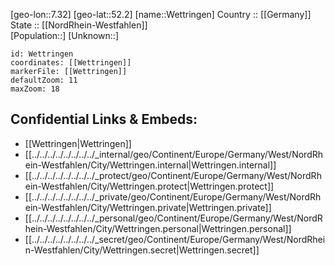 ﻿---
location: [52.2,7.32] 
mapzoom: [7,12] 
mapmarker: city 
type: City
tags:
- geo/City


SpocWebEntityId: 35582
isDeleted: false
confidential: public

---
[geo-lon::7.32] 
[geo-lat::52.2] 
[name::Wettringen] 
Country :: [[Germany]]  
State :: [[NordRhein-Westfahlen]]  
[Population::] 
[Unknown::] 


```leaflet
id: Wettringen
coordinates: [[Wettringen]] 
markerFile: [[Wettringen]] 
defaultZoom: 11 
maxZoom: 18
```


## Confidential Links & Embeds: 
- [[Wettringen|Wettringen]]  
- [[../../../../../../../../_internal/geo/Continent/Europe/Germany/West/NordRhein-Westfahlen/City/Wettringen.internal|Wettringen.internal]] 
- [[../../../../../../../../_protect/geo/Continent/Europe/Germany/West/NordRhein-Westfahlen/City/Wettringen.protect|Wettringen.protect]] 
- [[../../../../../../../../_private/geo/Continent/Europe/Germany/West/NordRhein-Westfahlen/City/Wettringen.private|Wettringen.private]] 
- [[../../../../../../../../_personal/geo/Continent/Europe/Germany/West/NordRhein-Westfahlen/City/Wettringen.personal|Wettringen.personal]] 
- [[../../../../../../../../_secret/geo/Continent/Europe/Germany/West/NordRhein-Westfahlen/City/Wettringen.secret|Wettringen.secret]] 
